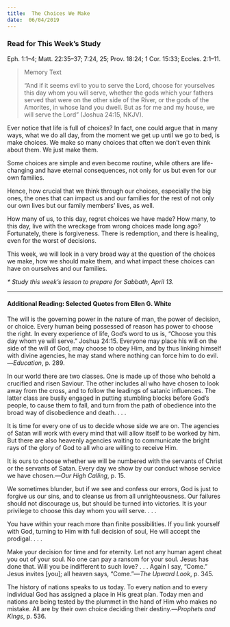 ```yaml
---
title:  The Choices We Make
date:  06/04/2019
---
```


### Read for This Week’s Study
Eph. 1:1–4; Matt. 22:35–37; 7:24, 25; Prov. 18:24; 1 Cor. 15:33; Eccles. 2:1–11.

> <p>Memory Text</p>
> “And if it seems evil to you to serve the Lord, choose for yourselves this day whom you will serve, whether the gods which your fathers served that were on the other side of the River, or the gods of the Amorites, in whose land you dwell. But as for me and my house, we will serve the Lord” (Joshua 24:15, NKJV).

Ever notice that life is full of choices? In fact, one could argue that in many ways, what we do all day, from the moment we get up until we go to bed, is make choices. We make so many choices that often we don’t even think about them. We just make them.

Some choices are simple and even become routine, while others are life-changing and have eternal consequences, not only for us but even for our own families.

Hence, how crucial that we think through our choices, especially the big ones, the ones that can impact us and our families for the rest of not only our own lives but our family members’ lives, as well.

How many of us, to this day, regret choices we have made? How many, to this day, live with the wreckage from wrong choices made long ago? Fortunately, there is forgiveness. There is redemption, and there is healing, even for the worst of decisions.

This week, we will look in a very broad way at the question of the choices we make, how we should make them, and what impact these choices can have on ourselves and our families.

_* Study this week’s lesson to prepare for Sabbath, April 13._

---

#### Additional Reading: Selected Quotes from Ellen G. White

The will is the governing power in the nature of man, the power of decision, or choice. Every human being possessed of reason has power to choose the right. In every experience of life, God’s word to us is, “Choose you this day whom ye will serve.” Joshua 24:15. Everyone may place his will on the side of the will of God, may choose to obey Him, and by thus linking himself with divine agencies, he may stand where nothing can force him to do evil.—_Education_, p. 289. 

In our world there are two classes. One is made up of those who behold a crucified and risen Saviour. The other includes all who have chosen to look away from the cross, and to follow the leadings of satanic influences. The latter class are busily engaged in putting stumbling blocks before God’s people, to cause them to fall, and turn from the path of obedience into the broad way of disobedience and death. . . . 

It is time for every one of us to decide whose side we are on. The agencies of Satan will work with every mind that will allow itself to be worked by him. But there are also heavenly agencies waiting to communicate the bright rays of the glory of God to all who are willing to receive Him. 

It is ours to choose whether we will be numbered with the servants of Christ or the servants of Satan. Every day we show by our conduct whose service we have chosen.—_Our High Calling_, p. 15. 

We sometimes blunder, but if we see and confess our errors, God is just to forgive us our sins, and to cleanse us from all unrighteousness. Our failures should not discourage us, but should be turned into victories. It is your privilege to choose this day whom you will serve. . . .

You have within your reach more than finite possibilities. If you link yourself with God, turning to Him with full decision of soul, He will accept the prodigal. . . .

Make your decision for time and for eternity. Let not any human agent cheat you out of your soul. No one can pay a ransom for your soul. Jesus has done that. Will you be indifferent to such love? . . . Again I say, “Come.” Jesus invites [you]; all heaven says, “Come.”—_The Upward Look_, p. 345. 

The history of nations speaks to us today. To every nation and to every individual God has assigned a place in His great plan. Today men and nations are being tested by the plummet in the hand of Him who makes no mistake. All are by their own choice deciding their destiny.—_Prophets and Kings_, p. 536. 